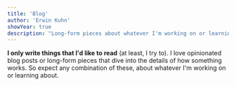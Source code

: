 ```yaml
---
title: 'Blog'
author: 'Erwin Kuhn'
showYear: true
description: "Long-form pieces about whatever I'm working on or learning about."
---
```

**I only write things that I'd like to read** (at least, I try to). I love opinionated blog posts or long-form pieces that dive into the details of how something works. So expect any combination of these, about whatever I'm working on or learning about.